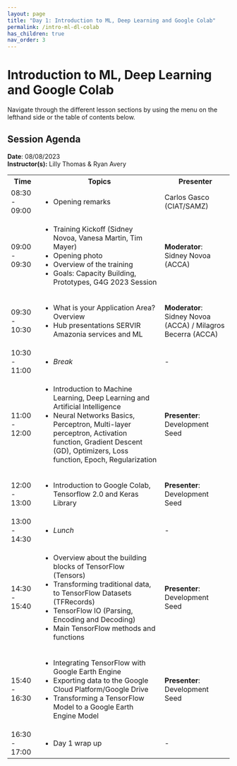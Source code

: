 ```yaml
---
layout: page
title: "Day 1: Introduction to ML, Deep Learning and Google Colab"
permalink: /intro-ml-dl-colab
has_children: true
nav_order: 3
---
```




# Introduction to ML, Deep Learning and Google Colab
Navigate through the different lesson sections by using the menu on the lefthand side or the table of contents below. 

## Session Agenda
**Date**: 08/08/2023  
**Instructor(s):** Lilly Thomas & Ryan Avery

<table>
  <tbody>
    <tr>
      <th align="center">Time</th>
      <th align="center">Topics</th>
      <th align="center">Presenter</th>
    </tr>
    <tr>
      <td>08:30 - 09:00</td>
      <td>
        <ul>
            <li>Opening remarks</li>
         </ul>
      </td>
      <td>Carlos Gasco (CIAT/SAMZ)</td>
    </tr>
    <tr>
      <td>09:00 - 09:30</td>
      <td>
        <ul>
            <li>Training Kickoff (Sidney Novoa, Vanesa Martin, Tim Mayer)</li>
            <li>Opening photo</li>
            <li>Overview of the training</li>
            <li>Goals: Capacity Building, Prototypes, G4G 2023 Session</li>
        </ul>
      </td>
      <td><strong>Moderator</strong>: Sidney Novoa (ACCA)</td>
    </tr>
    <tr>
      <td>09:30 - 10:30</td>
      <td>
        <ul>
          <li>What is your Application Area? Overview</li>
          <li>Hub presentations SERVIR Amazonia services and ML</li>
        </ul>
      </td>
      <td><strong>Moderator</strong>: Sidney Novoa (ACCA) / Milagros Becerra (ACCA)</td>
    </tr>
    <tr>
      <td>10:30 - 11:00</td>
      <td>
        <ul>
            <li><em>Break</em></li>
        </ul>
      </td>
      <td>-</td>
    </tr>
    <tr>
      <td>11:00 - 12:00</td>
      <td>
        <ul>
          <li>Introduction to Machine Learning, Deep Learning and Artificial Intelligence</li>
          <li>Neural Networks Basics, Perceptron, Multi-layer perceptron, Activation function, Gradient Descent (GD), Optimizers, Loss function, Epoch, Regularization</li>
        </ul>
      </td>
      <td><strong>Presenter</strong>: Development Seed</td>
    </tr>
    <tr>
      <td>12:00 - 13:00</td>
      <td>
        <ul>
            <li>Introduction to Google Colab, Tensorflow 2.0 and Keras Library</li>
          </ul>
      </td>
      <td><strong>Presenter</strong>: Development Seed</td>
    </tr>
    <tr>
      <td>13:00 - 14:30</td>
      <td>
        <ul>
            <li><em>Lunch</em></li>
        </ul>
      </td>
      <td>-</td>
    </tr>
    <tr>
      <td>14:30 - 15:40</td>
      <td>
        <ul>
          <li>Overview about the building blocks of TensorFlow (Tensors)</li>
          <li>Transforming traditional data, to TensorFlow Datasets (TFRecords)</li>
          <li>TensorFlow IO (Parsing, Encoding and Decoding)</li>
          <li>Main TensorFlow methods and functions</li>
        </ul>
      </td>
      <td><strong>Presenter</strong>: Development Seed</td>
    </tr>
    <tr>
      <td>15:40 - 16:30</td>
      <td>
        <ul>
          <li>Integrating TensorFlow with Google Earth Engine</li>
          <li>Exporting data to the Google Cloud Platform/Google Drive</li>
          <li>Transforming a TensorFlow Model to a Google Earth Engine Model</li>
        </ul>
      </td>
      <td><strong>Presenter</strong>: Development Seed</td>
    </tr>
    <tr>
      <td>16:30 - 17:00</td>
      <td>
        <ul>
            <li>Day 1 wrap up</li>
         </ul>
      </td>
      <td>-</td>
    </tr>
  </tbody>
</table>


